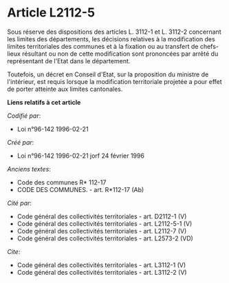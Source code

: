 # Article L2112-5

Sous réserve des dispositions des articles L. 3112-1 et L. 3112-2 concernant les limites des départements, les décisions
relatives à la modification des limites territoriales des communes et à la fixation ou au transfert de chefs-lieux résultant
ou non de cette modification sont prononcées par arrêté du représentant de l'Etat dans le département. 

Toutefois, un décret en Conseil d'Etat, sur la proposition du ministre de l'intérieur, est requis lorsque la modification
territoriale projetée a pour effet de porter atteinte aux limites cantonales.

**Liens relatifs à cet article**

_Codifié par_:

  - Loi n°96-142 1996-02-21

_Créé par_:

  - Loi n°96-142 1996-02-21 jorf 24 février 1996

_Anciens textes_:

  - Code des communes R* 112-17
  - CODE DES COMMUNES. - art. R*112-17 (Ab)

_Cité par_:

  - Code général des collectivités territoriales - art. D2112-1 (V)
  - Code général des collectivités territoriales - art. L2112-5-1 (V)
  - Code général des collectivités territoriales - art. L2112-7 (V)
  - Code général des collectivités territoriales - art. L2573-2 (VD)

_Cite_:

  - Code général des collectivités territoriales - art. L3112-1 (V)
  - Code général des collectivités territoriales - art. L3112-2 (V)
